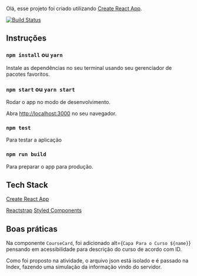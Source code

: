 
Olá, esse projeto foi criado utilizando [Create React App](https://github.com/facebook/create-react-app).

[![Build Status](https://travis-ci.org/rebyoliveira/estudar_comvc.svg?branch=master)](https://travis-ci.org/rebyoliveira/estudar_comvc.svg?branch=master)

## Instruções

### `npm install` ou `yarn`

Instale as dependências no seu terminal usando seu gerenciador de pacotes favoritos.

### `npm start` ou `yarn start`

Rodar o app no modo de desenvolvimento.<br>

Abra [http://localhost:3000](http://localhost:3000) no seu navegador.

### `npm test`

Para testar a aplicação<br>

### `npm run build`

Para preparar o app para produção.

## Tech Stack

[Create React App](https://github.com/facebook/create-react-app)

[Reactstrap](https://reactstrap.github.io)
[Styled Components](https://www.styled-components.com/)

## Boas práticas

Na componente `CourseCard`, foi adicionado  alt={`Capa Para o Curso ${name}`} pensando em acessibilidade para descrição do curso de acordo com ID.

Como foi proposto na atividade, o arquivo json está isolado e é passado na Index, fazendo uma simulação da informação vindo do servidor.
